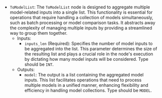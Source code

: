 - `ToModelList`: The `ToModelList` node is designed to aggregate multiple model-related inputs into a single list. This functionality is essential for operations that require handling a collection of models simultaneously, such as batch processing or model comparison tasks. It abstracts away the complexity of managing multiple inputs by providing a streamlined way to group them together.
    - Inputs:
        - `inputs_len` (Required): Specifies the number of model inputs to be aggregated into the list. This parameter determines the size of the resulting list and plays a crucial role in the node's execution by dictating how many model inputs will be considered. Type should be `INT`.
    - Outputs:
        - `model`: The output is a list containing the aggregated model inputs. This list facilitates operations that need to process multiple models in a unified manner, enhancing flexibility and efficiency in handling model collections. Type should be `MODEL`.
